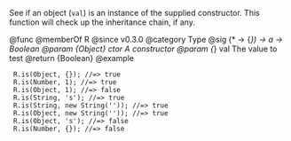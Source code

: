 See if an object (`val`) is an instance of the supplied constructor. This
function will check up the inheritance chain, if any.

@func
@memberOf R
@since v0.3.0
@category Type
@sig (* -> {*}) -> a -> Boolean
@param {Object} ctor A constructor
@param {*} val The value to test
@return {Boolean}
@example

     R.is(Object, {}); //=> true
     R.is(Number, 1); //=> true
     R.is(Object, 1); //=> false
     R.is(String, 's'); //=> true
     R.is(String, new String('')); //=> true
     R.is(Object, new String('')); //=> true
     R.is(Object, 's'); //=> false
     R.is(Number, {}); //=> false
